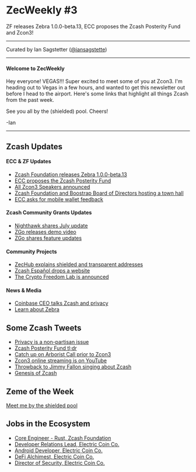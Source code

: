 # ZecWeekly #3

ZF releases Zebra 1.0.0-beta.13, ECC proposes the Zcash Posterity Fund and Zcon3!

---

Curated by Ian Sagstetter ([@iansagstette](https://twitter.com/iansagstette))

---

#### Welcome to ZecWeekly

Hey everyone! VEGAS!!! Super excited to meet some of you at Zcon3. I'm heading out to Vegas in a few hours, and wanted to get this newsletter out before I head to the airport. Here's some links that highlight all things Zcash from the past week.

See you all by the (shielded) pool. Cheers!

-Ian

---

## Zcash Updates

#### ECC & ZF Updates

- [Zcash Foundation releases Zebra 1.0.0-beta.13](https://twitter.com/ZcashFoundation/status/1554148175333687296)
- [ECC proposes the Zcash Posterity Fund](https://twitter.com/ElectricCoinCo/status/1555251984734748673)
- [All Zcon3 Speakers announced](https://forum.zcashcommunity.com/t/zcon3-speaker-announcement-thread/41946/14)
- [Zcash Foundation and Boostrap Board of Directors hosting a town hall](https://twitter.com/ZcashFoundation/status/1553097613641138176)
- [ECC asks for mobile wallet feedback](https://twitter.com/ElectricCoinCo/status/1554963590888783873)

#### Zcash Community Grants Updates

- [Nighthawk shares July update](https://forum.zcashcommunity.com/t/nighthawk-update-for-july-2022/42661)
- [ZGo releases demo video](https://twitter.com/ZGoCashApp/status/1555275351957426177)
- [ZGo shares feature updates](https://twitter.com/ZcashCommGrants/status/1552674693127307267)

#### Community Projects

- [ZecHub explains shielded and transparent addresses](https://twitter.com/ZecHub/status/1554095613180092418)
- [Zcash Español drops a website](https://twitter.com/zcashesp/status/1554110649642409989)
- [The Crypto Freedom Lab is announced](https://twitter.com/JWVerret/status/1553204719186857984)

#### News & Media

- [Coinbase CEO talks Zcash and privacy](https://twitter.com/ZcashFoundation/status/1552060359384748035)
- [Learn about Zebra](https://www.coindesk.com/sponsored-content/learn-about-zebra-an-independent-zcash-node-implementation-ready-for-collaborators-to-build-upon/)

## Some Zcash Tweets

- [Privacy is a non-partisan issue](https://twitter.com/jswihart/status/1555374205486518272)
- [Zcash Posterity Fund tl;dr](https://twitter.com/aleocommunity/status/1551622081510621184)
- [Catch up on Arborist Call prior to Zcon3](https://twitter.com/zksquirrel/status/1554837969806077953)
- [Zcon3 online streaming is on YouTube](https://twitter.com/decentralistdan/status/1555240124941844480)
- [Throwback to Jimmy Fallon singing about Zcash](https://twitter.com/ThorTorrens/status/1555515463546933248)
- [Genesis of Zcash](https://twitter.com/zcash_community/status/1554478824825491456)

## Zeme of the Week

[Meet me by the shielded pool](https://twitter.com/NighthawkWallet/status/1555237151306022914)

## Jobs in the Ecosystem

- [Core Engineer - Rust, Zcash Foundation](https://zfnd.org/careers/)
- [Developer Relations Lead, Electric Coin Co.](https://apply.workable.com/electric-coin-company/j/DFC4F082C5/)
- [Android Developer, Electric Coin Co.](https://apply.workable.com/electric-coin-company/j/CE94A1D136/)
- [DeFi Alchimest, Electric Coin Co.](https://apply.workable.com/electric-coin-company/j/2D1759E5D7/)
- [Director of Security, Electric Coin Co.](https://apply.workable.com/electric-coin-company/j/E68A4C20E2/)
